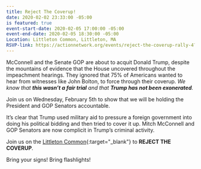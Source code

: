 ```yaml
---
title: Reject The Coverup!
date: 2020-02-02 23:33:00 -05:00
is featured: true
event-start-date: 2020-02-05 17:00:00 -05:00
event-end-date: 2020-02-05 18:30:00 -05:00
Location: Littleton Common, Littleton, MA
RSVP-link: https://actionnetwork.org/events/reject-the-coverup-rally-4?source=direct_link&
---
```


McConnell and the Senate GOP are about to acquit Donald Trump, despite the mountains of evidence that the House uncovered throughout the impeachment hearings. They ignored that 75% of Americans wanted to hear from witnesses like John Bolton, to force through their coverup. *We know that **this wasn’t a fair trial** and that **Trump has not been exonerated**.*

Join us on Wednesday, February 5th to show that we will be holding the President and GOP Senators accountable.

It’s clear that Trump used military aid to pressure a foreign government into doing his political bidding and then tried to cover it up. Mitch McConnell and GOP Senators are now complicit in Trump’s criminal activity.

Join us on the [Littleton Common](https://www.google.com/maps/place/Littleton\+Common,\+Littleton,\+MA\+01460/@42.5342556,-71.5072573,13z/data=!3m1!4b1!4m5!3m4!1s0x89e396652c7fee6b:0xedd41f26764f132!8m2!3d42.5464502!4d-71.4728765){:target="_blank"} to **REJECT THE COVERUP**.

Bring your signs!  Bring flashlights!